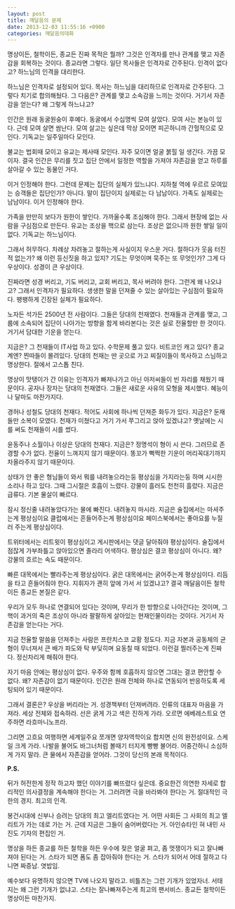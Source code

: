 ```yaml
---
layout: post
title: 깨달음의 문제
date: 2013-12-03 11:55:16 +0900
categories: 깨달음의대화
---
```

  


명상이든, 철학이든, 종교든 진짜 목적은 뭘까? 그것은 인격자를 만나 관계를 맺고 자존감을 회복하는 것이다. 종교라면 그렇다. 일단 목사들은 인격자로 간주된다. 인격이 없다고? 하느님의 인격을 대리한다. 

  


하느님은 인격자로 설정되어 있다. 목사는 하느님을 대리하므로 인격자로 간주된다. 그렇다 치기로 합의해뒀다. 그 다음은? 관계를 맺고 소속감을 느끼는 것이다. 거기서 자존감을 얻는다? 왜 그렇게 하느냐고? 

  


인간은 원래 동굴원숭이 후예다. 동굴에서 수십명씩 모여 살았다. 모여 사는 본능이 있다. 근데 모여 살면 쌈난다. 모여 살고는 싶은데 막상 모이면 피곤하니까 간헐적으로 모인다. 기독교는 일주일마다 모인다. 

  


불교는 법회때 모이고 유교는 제사때 모인다. 자주 모이면 얼굴 붉힐 일 생긴다. 가끔 모이자. 결국 인간은 무리를 짓고 집단 안에서 일정한 역할을 가져야 자존감을 얻고 하루를 살아갈 수 있는 동물인 거다. 

  


이거 인정해야 한다. 그런데 문제는 집단의 실체가 있느냐다. 지하철 역에 우르르 모여있는 승객들은 집단인가? 아니다. 말이 집단이지 실제로는 다 남남이다. 가족도 실제로는 남남이다. 이거 인정해야 한다. 

  


가족을 만만히 보다가 원한이 쌓인다. 가까울수록 조심해야 한다. 그래서 현장에 없는 사람을 구심점으로 만든다. 유교는 조상을 핵으로 삼는다. 조상은 없으니까 원한 쌓일 일이 없다. 기독교는 하느님이다. 

  


그래서 허무하다. 차례상 차려놓고 절하는게 사실이지 우스운 거다. 절하다가 웃음 터진 적 없는가? 왜 이런 등신짓을 하고 있지? 기도는 무엇이며 묵주는 또 무엇인가? 그게 다 우상이다. 성경이 큰 우상이다. 

  


진짜라면 성경 버리고, 기도 버리고, 교회 버리고, 목사 버려야 한다. 그런게 왜 나오냐고? 그래서 인격자가 필요하다. 생생한 말을 던져줄 수 있는 살아있는 구심점이 필요하다. 팽팽하게 긴장된 실체가 필요하다. 

  


노자든 석가든 2500년 전 사람이다. 그들은 당대의 천재였다. 천재들과 관계를 맺고, 그룹에 소속되어 집단이 나아가는 방향을 함게 바라본다는 것은 실로 전율할만 한 것이다. 거기서 담대한 기운을 얻는다. 

  


지금은? 그 천재들이 IT사업 하고 있다. 수학문제 풀고 있다. 비트코인 캐고 있다? 종교계엔? 찐따들이 몰려있다. 당대의 천재는 딴 곳으로 가고 찌질이들이 목사하고 스님하고 명상한다. 절에서 고스톱 친다. 

  


명상이 맛탱이가 간 이유는 인격자가 빠져나가고 아닌 아저씨들이 빈 자리를 채웠기 때문이다. 공자나 장자는 당대의 천재였다. 그들은 새로운 사유의 모형을 제시했다. 혜능이나 달마도 마찬가지다. 

  


경허나 성철도 당대의 천재다. 적어도 사회에 하나씩 던져준 화두가 있다. 지금은? 둔재들만 소복이 모였다. 천재가 미쳤다고 거기 가서 쭈그리고 앉아 있겠냐고? 옛날에는 시를 써도 천재들이 시를 썼다. 

  


윤동주나 소월이나 이상은 당대의 천재다. 지금은? 정명석이 형이 시 쓴다. 그러므로 존경할 수가 없다. 전율이 느껴지지 않기 때문이다. 똥꼬가 뻑쩍한 기운이 머리꼭대기까지 차올라주지 않기 때문이다. 

  


상태가 안 좋은 형님들이 와서 뭐를 내려놓으라는둥 평상심을 가지라는둥 하며 시시한 소리나 하고 있다. 그때 그시절은 호흡이 느렸다. 강물이 흘러도 천천히 흘렀다. 지금은 급류다. 기본 물살이 빠르다. 

  


잠시 정신줄 내려놓았다가는 물에 빠진다. 내려놓지 마시라. 지금은 술집에서는 마셔주는게 평상심이요 클럽에서는 흔들어주는게 평상심이요 페이스북에서는 좋아요를 누질러 주는게 평상심이다. 

  


트위터에서는 리트윗이 평상심이고 게시판에서는 댓글 달아줘야 평상심이다. 술집에서 점잖게 가부좌틀고 앉아있으면 졸라리 어색하다. 평상심은 결코 평상심이 아니다. 왜? 강물의 흐르는 속도 때문이다. 

  


빠른 대목에서는 빨라주는게 평상심이다. 굵은 대목에서는 굵어주는게 평상심이다. 리듬을 타고 흔들어줘야 한다. 지휘자가 괜히 앞에 가서 서 있겠냐고? 결국 깨달음이든 철학이든 종교든 본질은 같다. 

  


우리가 모두 하나로 연결되어 있다는 것이며, 무리가 한 방향으로 나아간다는 것이며, 그 핵이 과거의 죽은 조상이 아니라 팔팔하게 살아있는 현재인물이라는 것이다. 거기서 자존감을 얻는다는 거다. 

  


지금 전율할 말씀을 던져주는 사람은 프란치스코 교황 정도다. 지금 자본과 공동체의 균형이 무너져서 큰 배가 파도와 탁 부딪히며 요동칠 때 되었다. 이런걸 찔러주는게 진짜다. 정신차리게 해줘야 한다. 

  


자기 마음 안에는 평상심이 없다. 우주와 함께 호흡하지 않으면 그대는 결코 편안할 수 없다. 왜? 자존감이 없기 때문이다. 인간은 원래 전체와 하나로 연동되어 반응하도록 세팅되어 있기 때문이다. 

  


그래서 결론은? 우상을 버리라는 거. 성경책부터 던져버려라. 인류의 대표자 마음을 가져라. 세상 전체와 접속하라. 선은 굵게 가고 색은 진하게 가라. 오르면 에베레스트요 연주하면 라흐마니노프라.

  


그리면 고흐요 여행하면 세계일주요 쪼개면 양자역학이요 합치면 신의 완전성이요. 스케일 크게 가라. 나발을 불어도 바그너처럼 볼때기 터지게 빵빵 불어라. 어중간하니 소심하게 가지 말라. 큰 물에서 자존감을 얻어라. 그것이 당신의 본래 목적이다.   




 **P.S.**

뒤가 허전한게 정작 하고자 했던 이야기를 빠뜨렸다 싶은데. 중요한건 의연한 자세로 합리적인 의사결정을 계속해야 한다는 거. 그러려면 극을 바라봐야 한다는 거. 절대적인 극한의 경지. 최고의 인격.

  


봉건시대에 신부나 승려는 당대의 최고 엘리트였다는 거. 어떤 사회든 그 사회의 최고 엘리트가 가는 데로 가는 거. 근데 지금은 그들이 숨어버렸다는 거. 아인슈타인 혀 내민 사진도 기자의 편집인 거.

  


명상을 하든 종교를 하든 철학을 하든 우수에 젖은 얼굴 펴고, 좀 멋쟁이가 되고 잘나빠져야 된다는 거. 스타가 되면 폼도 좀 잡아줘야 한다는 거. 스타가 되어서 어데 절하고 다니면 짜증남. 엿밥임.

  


예수보다 유명하지 않으면 TV에 나오지 말라고. 비틀즈는 그런 기개가 있었자너. 서태지는 왜 그런 기개가 없냐고. 스타는 잘나빠져주는게 최고의 팬서비스. 종교든 철학이든 명상이든 마찬가지.